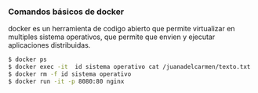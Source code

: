### Comandos básicos de docker

 

docker es un herramienta de codigo abierto que permite virtualizar en multiples sistema operativos, que permite que envien y ejecutar aplicaciones distribuidas.

 

```sh
$ docker ps
$ docker exec -it  id sistema operativo cat /juanadelcarmen/texto.txt
$ docker rm -f id sistema operativo
$ docker run -it -p 8080:80 nginx
```
